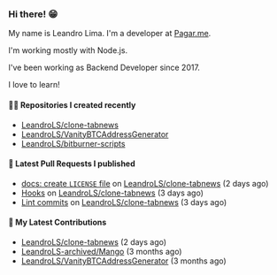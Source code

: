 ### Hi there! 😁 

My name is Leandro Lima. I'm a developer at [Pagar.me](https://pagar.me/).  

I'm working mostly with Node.js. 

I've been working as Backend Developer since 2017. 

I love to learn!  

#### 👨‍💻 Repositories I created recently
- [LeandroLS/clone-tabnews](https://github.com/LeandroLS/clone-tabnews)
- [LeandroLS/VanityBTCAddressGenerator](https://github.com/LeandroLS/VanityBTCAddressGenerator)
- [LeandroLS/bitburner-scripts](https://github.com/LeandroLS/bitburner-scripts)

#### 🔨 Latest Pull Requests I published

- [docs: create `LICENSE` file](https://github.com/LeandroLS/clone-tabnews/pull/20) on [LeandroLS/clone-tabnews](https://github.com/LeandroLS/clone-tabnews) (2 days ago)
- [Hooks](https://github.com/LeandroLS/clone-tabnews/pull/19) on [LeandroLS/clone-tabnews](https://github.com/LeandroLS/clone-tabnews) (3 days ago)
- [Lint commits](https://github.com/LeandroLS/clone-tabnews/pull/18) on [LeandroLS/clone-tabnews](https://github.com/LeandroLS/clone-tabnews) (3 days ago)

#### :construction_worker: My Latest Contributions

- [LeandroLS/clone-tabnews](https://github.com/LeandroLS/clone-tabnews) (2 days ago)
- [LeandroLS-archived/Mango](https://github.com/LeandroLS-archived/Mango) (3 months ago)
- [LeandroLS/VanityBTCAddressGenerator](https://github.com/LeandroLS/VanityBTCAddressGenerator) (3 months ago)
